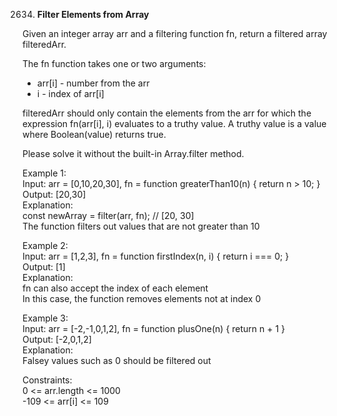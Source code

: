 2634. **Filter Elements from Array**

Given an integer array arr and a filtering function fn, return a filtered array filteredArr.<br>

The fn function takes one or two arguments:
- arr[i] - number from the arr<br>
- i - index of arr[i]<br>

filteredArr should only contain the elements from the arr for which the expression fn(arr[i], i) evaluates to a truthy value. A truthy value is a value where Boolean(value) returns true.

Please solve it without the built-in Array.filter method.<br>



Example 1:<br>
Input: arr = [0,10,20,30], fn = function greaterThan10(n) { return n > 10; }<br>
Output: [20,30]<br>
Explanation:<br>
const newArray = filter(arr, fn); // [20, 30]<br>
The function filters out values that are not greater than 10<br>

Example 2:<br>
Input: arr = [1,2,3], fn = function firstIndex(n, i) { return i === 0; }<br>
Output: [1]<br>
Explanation:<br>
fn can also accept the index of each element<br>
In this case, the function removes elements not at index 0<br>

Example 3:<br>
Input: arr = [-2,-1,0,1,2], fn = function plusOne(n) { return n + 1 }<br>
Output: [-2,0,1,2]<br>
Explanation:<br>
Falsey values such as 0 should be filtered out<br>

Constraints:<br>
0 <= arr.length <= 1000<br>
-109 <= arr[i] <= 109